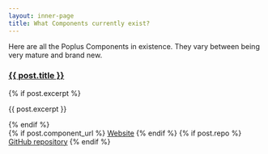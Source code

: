 ```yaml
---
layout: inner-page
title: What Components currently exist?
---
```


Here are all the Poplus Components in existence. They vary between being very mature and brand new.

<div class="grid-row" id="components">
<!--
{% for post in site.categories.component %}
  --><div class="column-one-of-two">
    <div class="catalogue-item catalogue-item--poplus-component">
      <h3><a href="
        {% if post.component_url %}
              {{ post.component_url }}
          {% else if post.repo %}
            {{ post.repo }}
          {% endif %}
      ">{{ post.title }}</a></h3>
      <div class="catalogue-item__content">
        {% if post.excerpt %}
            <p>{{ post.excerpt }}</p>
          {% endif %}
          <div class="catalogue-links"><!-- <strong>Tags: </strong>{{ post.tags | array_to_sentence_string }}<br> -->
            {% if post.component_url %}
              <a href="{{ post.component_url }}">Website</a>
            {% endif %}
            {% if post.repo %}
              <a href="{{ post.repo }}">GitHub repository</a>
            {% endif %}
        </div>
      </div>
    </div>
  </div><!--
{% endfor %}
-->
</div>
